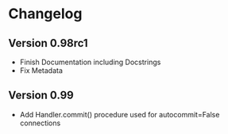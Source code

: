 # Changelog

## Version 0.98rc1

- Finish Documentation including Docstrings
- Fix Metadata

## Version 0.99

- Add Handler.commit() procedure used for autocommit=False connections

